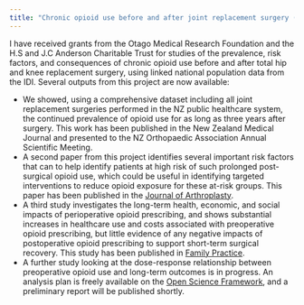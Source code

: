 ```yaml
---
title: "Chronic opioid use before and after joint replacement surgery (2018-ongoing)"
---
```


I have received grants from the Otago Medical Research Foundation and the H.S and J.C Anderson Charitable Trust for studies of the prevalence, risk factors, and consequences of chronic opioid use before and after total hip and knee replacement surgery, using linked national population data from the IDI. Several outputs from this project are now available:

- We showed, using a comprehensive dataset including all joint replacement surgeries performed in the NZ public healthcare system, the continued prevalence of opioid use for as long as three years after surgery. This work has been published in the New Zealand Medical Journal and presented to the NZ Orthopaedic Association Annual Scientific Meeting.
- A second paper from this project identifies several important risk factors that can to help identify patients at high risk of such prolonged post-surgical opioid use, which could be useful in identifying targeted interventions to reduce opioid exposure for these at-risk groups. This paper has been published in the [Journal of Arthroplasty](https://doi.org/10.1016/j.arth.2020.06.040).
- A third study investigates the long-term health, economic, and social impacts of perioperative opioid prescribing, and shows substantial increases in healthcare use and costs associated with preoperative opioid prescribing, but little evidence of any negative impacts of postoperative opioid prescribing to support short-term surgical recovery. This study has been published in [Family Practice](https://doi.org/10.1093/fampra/cmad112).
- A further study looking at the dose-response relationship between preoperative opioid use and long-term outcomes is in progress. An analysis plan is freely available on the [Open Science Framework](https://osf.io/g52kt/), and a preliminary report will be published shortly.
